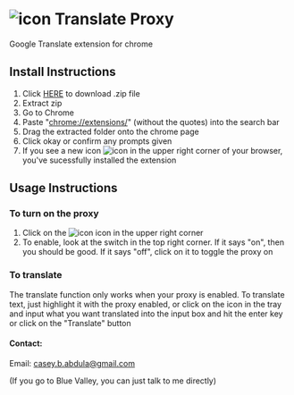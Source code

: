 # ![icon][icon32] Translate Proxy 
Google Translate extension for chrome

## Install Instructions
1. Click [HERE](https://github.com/CaseyBAbdula/Translate_Revamped/archive/master.zip) to download .zip file
2. Extract zip
3. Go to Chrome
4. Paste "<chrome://extensions/>" (without the quotes) into the search bar
7. Drag the extracted folder onto the chrome page
8. Click okay or confirm any prompts given
9. If you see a new icon ![icon][icon16] in the upper right corner of your browser, you've sucessfully installed the extension

## Usage Instructions
### To turn on the proxy
1. Click on the ![icon][icon16] icon in the upper right corner
2. To enable, look at the switch in the top right corner. If it says "on", then you should be good. If it says "off", click on it to toggle the proxy on
### To translate
 The translate function only works when your proxy is enabled. To translate text, just highlight it with the proxy enabled, or click on the icon in the tray and input what you want translated into the input box and hit the enter key or click on the "Translate" button

#### Contact:
Email: casey.b.abdula@gmail.com

(If you go to Blue Valley, you can just talk to me directly)

[icon48]:https://raw.githubusercontent.com/CaseyBAbdula/Translate_pxy/master/assets/img/icon/48.png
[icon32]:https://raw.githubusercontent.com/CaseyBAbdula/Translate_pxy/master/assets/img/icon/32.png
[icon16]:https://raw.githubusercontent.com/CaseyBAbdula/Translate_pxy/master/assets/img/icon/16.png
